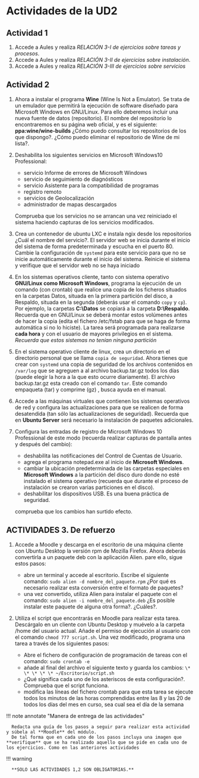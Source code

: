 # Actividades de la UD2

## Actividad 1

1. Accede a Aules y realiza _RELACIÓN 3-I de ejercicios sobre tareas y procesos_.
2. Accede a Aules y realiza _RELACIÓN 3-II de ejercicios sobre instalación_.
3. Accede a Aules y realiza _RELACIÓN 3-III de ejercicios sobre servicios_

## Actividad 2

1.  Ahora a instalar el programa **Wine** (Wine Is Not a Emulator). Se trata de un
    emulador que permitirá la ejecución de software diseñado para Microsoft
    Windows en GNU/Linux. Para ello deberemos incluir una nueva fuente de datos
    (repositorio). El nombre del repositorio lo encontraremos en su página web
    oficial, y es el siguiente: **ppa:wine/wine-builds**
    ¿Cómo puedo consultar los repositorios de los que dispongo?. ¿Cómo puedo eliminar el repositorio de Wine de mi lista?.

2.  Deshabilita los siguientes servicios en Microsoft Windows10 Professional:

    - servicio Informe de errores de Microsoft Windows
    - servicio de seguimiento de diagnósticos
    - servicio Asistente para la compatibilidad de programas
    - registro remoto
    - servicios de Geolocalización
    - administrador de mapas descargados

    Comprueba que los servicios no se arrancan una vez reiniciado el sistema haciendo capturas de los servicios modificados.

3.  Crea un contenedor de ubuntu LXC e instala ngix desde los repositorios ¿Cuál el nombre del servicio?. El servidor web se inicia durante el inicio del sistema de forma predeterminada y escucha en el puerto 80. Cambie la configuración de `systemd` para este servicio para que no se inicie automáticamente durante el inicio del sistema. Reinicie el sistema y verifique que el servidor web no se haya iniciado

4.  En los sistemas operativos cliente, tanto con sistema operativo **GNU/Linux como Microsoft Windows**, programa la ejecución de un comando (con crontab) que realice una copia de los ficheros situados en la carpetas Datos, situada en la primera partición del disco, a Respaldo, situada en la segunda (deberás usar el comando `copy` y `cp`). Por ejemplo, la carpetas **C:\Datos** se copiará a la carpeta **D:\Respaldo**. Recuerda que en GNU/Linux se deberá montar estos volúmenes antes de hacer la copia (edita el fichero /etc/fstab para que se haga de forma automática si no lo hiciste). La tarea será programada para realizarse **cada hora** y con el usuario de mayores privilegios en el sistema. _Recuerda que estos sistemas no tenían ninguna partición_
5.  En el sistema operativo cliente de linux, crea un directorio en el directorio personal que se llama `copia de seguridad`. Ahora tienes que crear con `systemd` una copia de seguridad de los archivos contenidos en `/var/log` que se agreguen a al archivo backup.tar.gz todos los días (puede elegir la hora a la que esto ocurre diariamente). El archivo backup.tar.gz esta creado con el comando `tar`. Este comando empaqueta (tar) y comprime (gz) , busca ayuda en el manual.
6.  Accede a las máquinas virtuales que contienen los sistemas operativos de red y configura las actualizaciones para que se realicen de forma desatendida (tan sólo las actualizaciones de seguridad). Recuerda que en **Ubuntu Server** será necesario la instalación de paquetes adicionales.

7.  Configura las entradas de registro de Microsoft Windows 10 Professional de este modo (recuerda realizar
    capturas de pantalla antes y después del cambio):

    - deshabilita las notificaciones del Control de Cuentas de Usuario.
    - agrega el programa notepad.exe al inicio de **Microsoft Windows**.
    - cambiar la ubicación predeterminada de las carpetas especiales en **Microsoft Windows** a la partición del disco duro donde no esté instalado el sistema operativo (recuerda que durante el proceso de instalación se crearon varias particiones en el disco).
    - deshabilitar los dispositivos USB. Es una buena práctica de seguridad.

    comprueba que los cambios han surtido efecto.

## ACTIVIDADES 3. De refuerzo

1.  Accede a Moodle y descarga en el escritorio de una máquina cliente con Ubuntu Desktop la versión rpm de Mozilla Firefox. Ahora deberás convertirla a un paquete deb con la aplicación Alien. pare ello, sigue estos pasos:

    - abre un terminal y accede al escritorio. Escribe el siguiente comando:
      `sudo alien -d nombre_del_paquete.rpm`
      ¿Por qué es necesario realizar esta conversión entre el formato de paquetes?
    - una vez convertido, utiliza Alien para instalar el paquete con el comando:
      `sudo alien -i nombre_del_paquete.deb`
      ¿Es posible instalar este paquete de alguna otra forma?. ¿Cuáles?.

2.  Utiliza el script que encontrarás en Moodle para realizar esta tarea. Descárgalo en un cliente con Ubuntu Desktop y muévelo a la carpeta /home del usuario actual. Añade el permiso de ejecución al usuario con el comando `chmod 777 script.sh`. Una vez modificado, programa una tarea a través de los siguientes pasos:
    - Abre el fichero de configuración de programación de tareas con el comando:
      `sudo crontab -e`
    - añade al final del archivo el siguiente texto y guarda los cambios: `\* \* \* \* \* ~/Escritorio/script.sh`
    - ¿Qué significa cada uno de los asteriscos de esta configuración?. Comprueba que el script funciona.
    - modifica las líneas del fichero crontab para que esta tarea se ejecute todos los minutos de las horas comprendidas entre las 8 y las 20 de todos los días del mes en curso, sea cual sea el día de la semana

!!! note annotate "Manera de entrega de las actividades"

      Redacta una guía de los pasos a seguir para realizar esta actividad y súbela al **Moodle** del módulo.
      De tal forma que en cada uno de los pasos incluya una imagen que **verifique** que se ha realizado aquello que se pide en cada uno de los ejercicios. Como en las anteriores actividades

!!! warning

      **SOLO LAS ACTIVIDADES 1,2 SON OBLIGATORIAS.**
